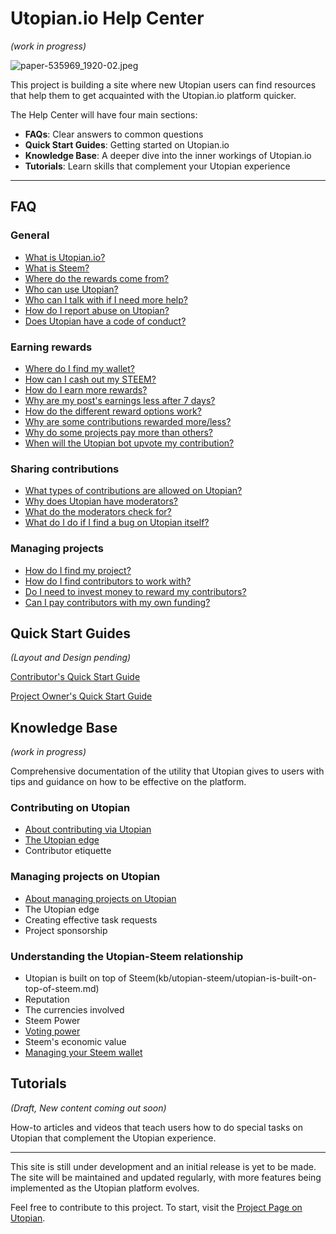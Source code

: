 # Utopian.io Help Center

*(work in progress)*


![paper-535969_1920-02.jpeg](https://steemitimages.com/DQmYYGtbVkHgVC4H9h9Te5Y4yyMszK6WUFGy4vnfkfxC9Vr/paper-535969_1920-02.jpeg)

This project is building a site where new Utopian users can find resources that help them to get acquainted with the Utopian.io platform quicker.


The Help Center will have four main sections:

- **FAQs**: Clear answers to common questions
- **Quick Start Guides**: Getting started on Utopian.io
- **Knowledge Base**: A deeper dive into the inner workings of Utopian.io
- **Tutorials**: Learn skills that complement your Utopian experience

---

## FAQ

### General

- [What is Utopian.io?](faq/what-is-utopian.md)
- [What is Steem?](faq/what-is-steem.md)
- [Where do the rewards come from?](faq/where-do-the-rewards-come-from.md)
- [Who can use Utopian?](faq/who-can-use-utopian.md)
- [Who can I talk with if I need more help?](faq/who-can-i-talk-with-if-i-need-more-help.md)
- [How do I report abuse on Utopian?](faq/how-do-i-report-abuse-on-utopian.md)
- [Does Utopian have a code of conduct?](faq/does-utopian-have-a-code-of-conduct.md)

### Earning rewards

- [Where do I find my wallet?](faq/where-do-i-find-my-wallet.md)
- [How can I cash out my STEEM?](faq/how-can-i-cash-out-my-steem.md)
- [How do I earn more rewards?](faq/how-do-i-earn-more-rewards.md)
- [Why are my post's earnings less after 7 days?](faq/why-are-my-posts-earnings-less-after-7-days.md)
- [How do the different reward options work?](faq/how-do-the-different-reward-options-work.md)
- [Why are some contributions rewarded more/less?](faq/why-are-some-contributions-rewarded-more-less.md)
- [Why do some projects pay more than others?](faq/why-do-some-projects-pay-more-than-others.md)
- [When will the Utopian bot upvote my contribution?](faq/when-will-the-utopian-bot-upvote-my-contribution.md)

### Sharing contributions

- [What types of contributions are allowed on Utopian?](faq/what-types-of-contributions-are-allowed-on-utopian.md)
- [Why does Utopian have moderators?](faq/why-does-utopian-have-moderators.md)
- [What do the moderators check for?](faq/what-do-the-moderators-check-for.md)
- [What do I do if I find a bug on Utopian itself?](faq/what-do-i-do-if-i-find-a-bug-on-utopian.md)

### Managing projects

- [How do I find my project?](faq/how-do-i-find-my-project.md)
- [How do I find contributors to work with?](faq/how-do-i-find-contributors-to-work-with.md)
- [Do I need to invest money to reward my contributors?](faq/do-i-need-to-invest-money-to-reward-my-contributors.md)
- [Can I pay contributors with my own funding?](faq/can-i-pay-contributors-with-my-own-funding.md)


## Quick Start Guides

*(Layout and Design pending)*


[Contributor's Quick Start Guide](guides/quickstart_contributors.md)

[Project Owner's Quick Start Guide](guides/quickstart_project-owners.md)


## Knowledge Base

*(work in progress)*

Comprehensive documentation of the utility that Utopian gives to users with tips and guidance on how to be effective on the platform.

### Contributing on Utopian

- [About contributing via Utopian](kb/contributors/about-contributing.md)
- [The Utopian edge](kb/contributors/the-utopian-edge_contributors.md)
- Contributor etiquette


### Managing projects on Utopian

- [About managing projects on Utopian](kb/project-owners/about-managing.md)
- The Utopian edge
- Creating effective task requests
- Project sponsorship

### Understanding the Utopian-Steem relationship

- Utopian is built on top of Steem(kb/utopian-steem/utopian-is-built-on-top-of-steem.md)
- Reputation
- The currencies involved
- Steem Power
- [Voting power](kb/utopian-steem/voting-power.md)
- Steem's economic value
- [Managing your Steem wallet](kb/utopian-steem/managing-your-steem-wallet.md)


## Tutorials

*(Draft, New content coming out soon)*

How-to articles and videos that teach users how to do special tasks on Utopian that complement the Utopian experience.

---

This site is still under development and an initial release is yet to be made. The site will be maintained and updated regularly, with more features being implemented as the Utopian platform evolves.

Feel free to contribute to this project. To start, visit the [Project Page on Utopian](https://utopian.io/project/imwatsi/utopian.io-help_center/github/111396190/all).
